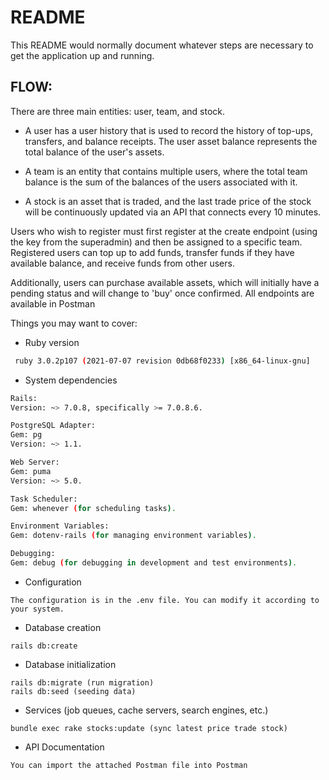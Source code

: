 # README

This README would normally document whatever steps are necessary to get the
application up and running.

## FLOW:
There are three main entities: user, team, and stock.

- A user has a user history that is used to record the history of top-ups, transfers, and balance receipts. The user asset balance represents the total balance of the user's assets.

- A team is an entity that contains multiple users, where the total team balance is the sum of the balances of the users associated with it.

- A stock is an asset that is traded, and the last trade price of the stock will be continuously updated via an API that connects every 10 minutes.

Users who wish to register must first register at the create endpoint (using the key from the superadmin) and then be assigned to a specific team. Registered users can top up to add funds, transfer funds if they have available balance, and receive funds from other users.

Additionally, users can purchase available assets, which will initially have a pending status and will change to 'buy' once confirmed. All endpoints are available in Postman

Things you may want to cover:

* Ruby version

```bash
 ruby 3.0.2p107 (2021-07-07 revision 0db68f0233) [x86_64-linux-gnu] 
```

* System dependencies
```bash
Rails:
Version: ~> 7.0.8, specifically >= 7.0.8.6.

PostgreSQL Adapter:
Gem: pg
Version: ~> 1.1.

Web Server:
Gem: puma
Version: ~> 5.0.

Task Scheduler:
Gem: whenever (for scheduling tasks).

Environment Variables:
Gem: dotenv-rails (for managing environment variables).

Debugging:
Gem: debug (for debugging in development and test environments).
```

* Configuration
```
The configuration is in the .env file. You can modify it according to your system.
```

* Database creation

```
rails db:create
```

* Database initialization
```
rails db:migrate (run migration)
rails db:seed (seeding data)
```

* Services (job queues, cache servers, search engines, etc.)

```
bundle exec rake stocks:update (sync latest price trade stock)
```

* API Documentation
```
You can import the attached Postman file into Postman
```

